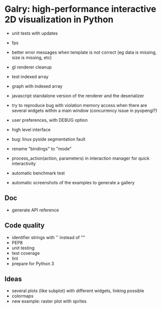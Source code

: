 Galry: high-performance interactive 2D visualization in Python
==============================================================

  * unit tests with updates
  * fps
  * better error messages when template is not correct (eg data is missing,
    size is missing, etc)
  * gl renderer cleanup
  * test indexed array
  * graph with indexed array  

  * javascript standalone version of the renderer and the deserializer
  
  * try to reproduce bug with violation memory access when there are several
    widgets within a main window (concurrency issue in pyopengl?)
  * user preferences, with DEBUG option
  * high level interface
  * bug: linux pyside segmentation fault
  * rename "bindings" to "mode"
  * process_action(action, parameters) in interaction manager for quick 
    interactivity
  
  * automatic benchmark test
  * automatic screenshots of the examples to generate a gallery
  
Doc
---
  * generate API reference

Code quality
------------
  * identifier strings with '' instead of ""
  * PEP8
  * unit testing
  * test coverage
  * lint
  * prepare for Python 3

Ideas
-----
  * several plots (like subplot) with different widgets, linking possible
  * colormaps
  * new example: raster plot with sprites
  